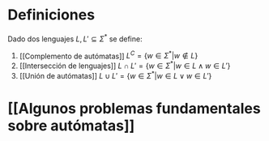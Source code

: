 # Definiciones
Dado dos lenguajes $L,L'\subseteq\Sigma^*$ se define:
1. [[Complemento de autómatas]] $L^C=\{w\in\Sigma^*|w\not\in{L}\}$
2. [[Intersección de lenguajes]] $L\cap{L'}=\{w\in\Sigma^*|w\in{L}\wedge w\in{L'}\}$ 
3. [[Unión de autómatas]] $L\cup{L'}=\{w\in\Sigma^*|w\in{L}\vee w\in{L'}\}$ 



# [[Algunos problemas fundamentales sobre autómatas]]